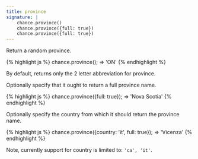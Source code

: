 ```yaml
---
title: province
signature: |
    chance.province()
    chance.province({full: true})
    chance.province({full: true})
---
```


Return a random province.

{% highlight js %}
  chance.province();
  => 'ON'
{% endhighlight %}

By default, returns only the 2 letter abbreviation for province.

Optionally specify that it ought to return a full province name.

{% highlight js %}
  chance.province({full: true});
  => 'Nova Scotia'
{% endhighlight %}

Optionally specify the country from which it should return the province name.

{% highlight js %}
  chance.province({country: 'it', full: true});
  => 'Vicenza'
{% endhighlight %}

Note, currently support for country is limited to: `'ca', 'it'`.
